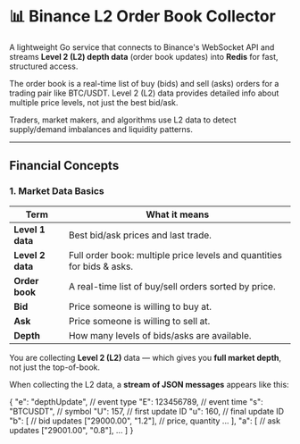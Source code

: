 # 📊 Binance L2 Order Book Collector

A lightweight Go service that connects to Binance's WebSocket API and streams **Level 2 (L2) depth data** (order book updates) into **Redis** for fast, structured access.  

The order book is a real-time list of buy (bids) and sell (asks) orders for a trading pair like BTC/USDT.
Level 2 (L2) data provides detailed info about multiple price levels, not just the best bid/ask.

Traders, market makers, and algorithms use L2 data to detect supply/demand imbalances and liquidity patterns.

---

## Financial Concepts

### 1. **Market Data Basics**

| Term | What it means |
| --- | --- |
| **Level 1 data** | Best bid/ask prices and last trade. |
| **Level 2 data** | Full order book: multiple price levels and quantities for bids & asks. |
| **Order book** | A real-time list of buy/sell orders sorted by price. |
| **Bid** | Price someone is willing to buy at. |
| **Ask** | Price someone is willing to sell at. |
| **Depth** | How many levels of bids/asks are available. |

You are collecting **Level 2 (L2)** data — which gives you **full market depth**, not just the top-of-book.

When collecting the L2 data, a **stream of JSON messages** appears like this:

{
  "e": "depthUpdate",    // event type
  "E": 123456789,        // event time
  "s": "BTCUSDT",        // symbol
  "U": 157,              // first update ID
  "u": 160,              // final update ID
  "b": [                 // bid updates
    ["29000.00", "1.2"], // price, quantity
    ...
  ],
  "a": [                 // ask updates
    ["29001.00", "0.8"],
    ...
  ]
}
